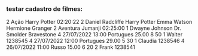 ### testar cadastro de filmes:
2
Ação
Harry Potter
02:20:22
2
Daniel Radcliffe
Harry Potter
Emma Watson
Hermione Granger
2
Aventura
Jumanji
02:25:00
1
Dwayne Johnson
Dr. Smolder Bravestone
4
27/07/2022
13:00
Portugues
25.00
8
50
1
Walter
1238545
4
27/07/2022
12:00
Portugues
29.00
5
30
1
Claudia
1238546
4
26/07/2022
11:00
Russo
15.00
6
20
2
Frank
1238541
